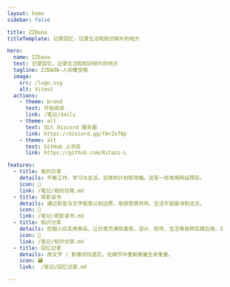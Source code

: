 ```yaml
---
layout: home
sidebar: false

title: ZZBaoa
titleTemplate: 记录回忆，记录生活和知识碎片的地方

hero:
  name: ZZbaoa
  text: 记录回忆，记录生活和知识碎片的地方
  tagline: ZZBAOA~人间臻宝哦
  image:
    src: /logo.svg
    alt: Vitest
  actions:
    - theme: brand
      text: 开始阅读
      link: /笔记/daily
    - theme: alt
      text: 加入 Discord 服务器
      link: https://discord.gg/fArZxf8p
    - theme: alt
      text: GitHub 上浏览
      link: https://github.com/Ritazz-L

features:
  - title: 我的日常
    details: 平衡工作、学习与生活，日常的计划和攻略，还有一些常用网站预存。
    icon: 🌈
    link: /笔记/我的日常.md
  - title: 观影读书
    details: 通过影音与文字拓宽认知边界，收获思想共鸣，生活不就是诗和远方。
    icon: 📃
    link: /笔记/观影读书.md
  - title: 知识分享
    details: 挖掘小众实用单品，让日常充满惊喜感，设计、软件、生活等各种实践应用，存起来备用。
    icon: 🚀
    link: /笔记/知识分享.md
  - title: 回忆记录
    details: 用文字 / 影像对抗遗忘，在细节中重新衡量生命重量。
    icon: 🗃
    link:  /笔记/回忆记录.md

---
```


<HomePage></HomePage>
